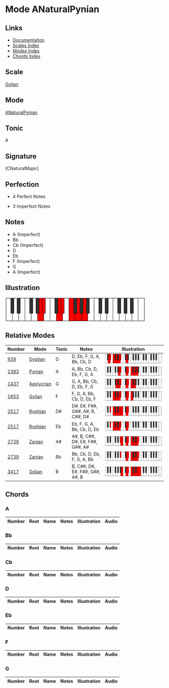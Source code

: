 # Mode ANaturalPynian

## Links

- [Documentation](index.md)
- [Scales Index](Scales.md)
- [Modes Index](Modes.md)
- [Chords Index](Chords.md)

## Scale

[Golian](ScaleGolian.md)

## Mode

[ANaturalPynian](ModeANaturalPynian.md)

## Tonic

A

## Signature

[CNaturalMajor]

## Perfection

 - 4 Perfect Notes

 - 3 Imperfect Notes

## Notes

- A (Imperfect)
- Bb
- Cb (Imperfect)
- D
- Eb
- F (Imperfect)
- G
- A (Imperfect)

## Illustration

![ANaturalPynian](ModeANaturalPynian.png)

## Relative Modes

| Number | Mode | Tonic | Notes | Illustration |
|--------|------|-------|-------|--------------|
| [939](https://ianring.com/musictheory/scales/939) | [Dyptian](ModeDyptian.md) | D | D, Eb, F, G, A, Bb, Cb, D | ![DNaturalDyptian](ModeDNaturalDyptian.png) |
| [1383](https://ianring.com/musictheory/scales/1383) | [Pynian](ModePynian.md) | A | A, Bb, Cb, D, Eb, F, G, A | ![ANaturalPynian](ModeANaturalPynian.png) |
| [1437](https://ianring.com/musictheory/scales/1437) | [Aeolycrian](ModeAeolycrian.md) | G | G, A, Bb, Cb, D, Eb, F, G | ![GNaturalAeolycrian](ModeGNaturalAeolycrian.png) |
| [1653](https://ianring.com/musictheory/scales/1653) | [Gylian](ModeGylian.md) | F | F, G, A, Bb, Cb, D, Eb, F | ![FNaturalGylian](ModeFNaturalGylian.png) |
| [2517](https://ianring.com/musictheory/scales/2517) | [Ryphian](ModeRyphian.md) | D# | D#, E#, F##, G##, A#, B, C##, D# | ![DSharpRyphian](ModeDSharpRyphian.png) |
| [2517](https://ianring.com/musictheory/scales/2517) | [Ryphian](ModeRyphian.md) | Eb | Eb, F, G, A, Bb, Cb, D, Eb | ![EFlatRyphian](ModeEFlatRyphian.png) |
| [2739](https://ianring.com/musictheory/scales/2739) | [Zanian](ModeZanian.md) | A# | A#, B, C##, D#, E#, F##, G##, A# | ![ASharpZanian](ModeASharpZanian.png) |
| [2739](https://ianring.com/musictheory/scales/2739) | [Zanian](ModeZanian.md) | Bb | Bb, Cb, D, Eb, F, G, A, Bb | ![BFlatZanian](ModeBFlatZanian.png) |
| [3417](https://ianring.com/musictheory/scales/3417) | [Golian](ModeGolian.md) | B | B, C##, D#, E#, F##, G##, A#, B | ![BNaturalGolian](ModeBNaturalGolian.png) |

## Chords

### A

| Number | Root | Name | Notes | Illustration | Audio |
|--------|------|------|-------|--------------|-------|

### Bb

| Number | Root | Name | Notes | Illustration | Audio |
|--------|------|------|-------|--------------|-------|

### Cb

| Number | Root | Name | Notes | Illustration | Audio |
|--------|------|------|-------|--------------|-------|

### D

| Number | Root | Name | Notes | Illustration | Audio |
|--------|------|------|-------|--------------|-------|

### Eb

| Number | Root | Name | Notes | Illustration | Audio |
|--------|------|------|-------|--------------|-------|

### F

| Number | Root | Name | Notes | Illustration | Audio |
|--------|------|------|-------|--------------|-------|

### G

| Number | Root | Name | Notes | Illustration | Audio |
|--------|------|------|-------|--------------|-------|

